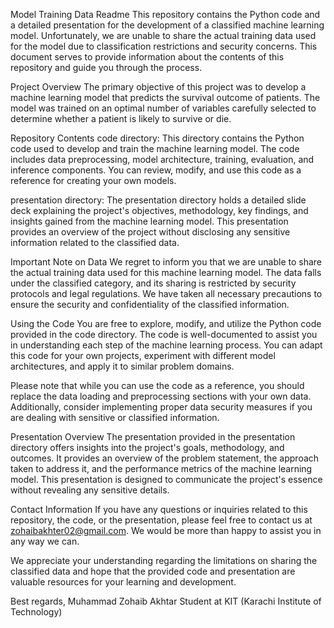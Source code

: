 Model Training Data Readme
This repository contains the Python code and a detailed presentation for the development of a classified machine learning model. Unfortunately, we are unable to share the actual training data used for the model due to classification restrictions and security concerns. This document serves to provide information about the contents of this repository and guide you through the process.

Project Overview
The primary objective of this project was to develop a machine learning model that predicts the survival outcome of patients. The model was trained on an optimal number of variables carefully selected to determine whether a patient is likely to survive or die.

Repository Contents
code directory:
This directory contains the Python code used to develop and train the machine learning model. The code includes data preprocessing, model architecture, training, evaluation, and inference components. You can review, modify, and use this code as a reference for creating your own models.

presentation directory:
The presentation directory holds a detailed slide deck explaining the project's objectives, methodology, key findings, and insights gained from the machine learning model. This presentation provides an overview of the project without disclosing any sensitive information related to the classified data.

Important Note on Data
We regret to inform you that we are unable to share the actual training data used for this machine learning model. The data falls under the classified category, and its sharing is restricted by security protocols and legal regulations. We have taken all necessary precautions to ensure the security and confidentiality of the classified information.

Using the Code
You are free to explore, modify, and utilize the Python code provided in the code directory. The code is well-documented to assist you in understanding each step of the machine learning process. You can adapt this code for your own projects, experiment with different model architectures, and apply it to similar problem domains.

Please note that while you can use the code as a reference, you should replace the data loading and preprocessing sections with your own data. Additionally, consider implementing proper data security measures if you are dealing with sensitive or classified information.

Presentation Overview
The presentation provided in the presentation directory offers insights into the project's goals, methodology, and outcomes. It provides an overview of the problem statement, the approach taken to address it, and the performance metrics of the machine learning model. This presentation is designed to communicate the project's essence without revealing any sensitive details.

Contact Information
If you have any questions or inquiries related to this repository, the code, or the presentation, please feel free to contact us at zohaibakhter02@gmail.com. We would be more than happy to assist you in any way we can.

We appreciate your understanding regarding the limitations on sharing the classified data and hope that the provided code and presentation are valuable resources for your learning and development.

Best regards,
Muhammad Zohaib Akhtar
Student at KIT (Karachi Institute of Technology)
